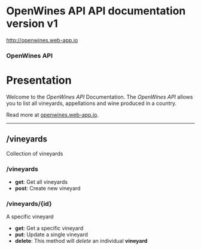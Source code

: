 # OpenWines API API documentation version v1
http://openwines.web-app.io

### OpenWines API
# Presentation

Welcome to the _OpenWines API_ Documentation. The _OpenWines API_ allows you to list all vineyards, appellations and wine produced in a country.

Read more at [openwines.web-app.io](http://openwines.web-app.io).

---

## /vineyards
Collection of vineyards

### /vineyards

* **get**: Get all vineyards
* **post**: Create new vineyard

### /vineyards/{id}
A specific vineyard

* **get**: Get a specific vineyard
* **put**: Update a single vineyard
* **delete**: This method will *delete* an individual **vineyard**
